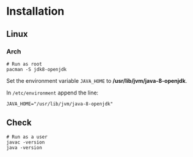 # Installation

## Linux

### Arch

```shell
# Run as root
pacman -S jdk8-openjdk
```

Set the environment variable `JAVA_HOME` to **/usr/lib/jvm/java-8-openjdk**.

In `/etc/environment` append the line:

```shell
JAVA_HOME="/usr/lib/jvm/java-8-openjdk"
```

## Check

```shell
# Run as a user
javac -version
java -version
```
